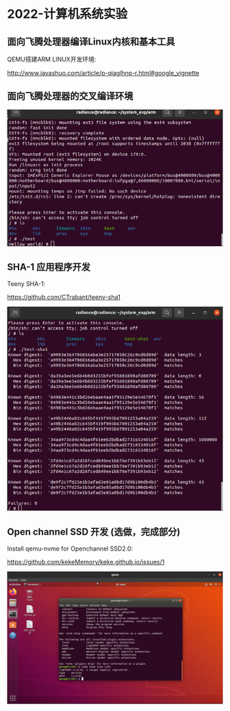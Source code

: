 # 2022-计算机系统实验

## 面向飞腾处理器编译Linux内核和基本工具

QEMU搭建ARM LINUX开发环境:

http://www.javashuo.com/article/p-qiaglhnp-r.html#google_vignette

## 面向飞腾处理器的交叉编译环境

![image-20220605173620389](pics/image-20220605173620389.png)

## SHA-1 应用程序开发

Teeny SHA-1:

https://github.com/CTrabant/teeny-sha1

![image-20220630195926105](pics/image-20220630195926105.png)

## Open channel SSD 开发 (选做，完成部分)

Install qemu-nvme for Openchannel SSD2.0:

https://github.com/kekeMemory/keke.github.io/issues/1

![image-20220616160947347](pics/image-20220616160947347.png)



